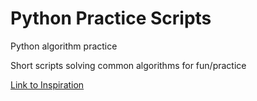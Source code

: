# Python Practice Scripts
Python algorithm practice

Short scripts solving common algorithms for fun/practice


[Link to Inspiration](https://towardsdatascience.com/10-algorithms-to-solve-before-your-python-coding-interview-feb74fb9bc27)


